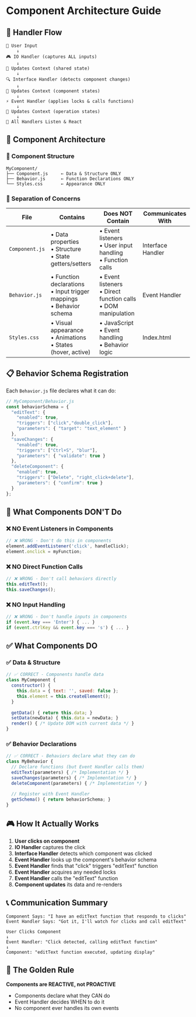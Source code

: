 # Component Architecture Guide

## 🔄 Handler Flow
```
👤 User Input 
    ↓
🎮 IO Handler (captures ALL inputs)
    ↓ 
📝 Updates Context (shared state)
    ↓
🔍 Interface Handler (detects component changes)
    ↓
📝 Updates Context (component states)
    ↓
⚡ Event Handler (applies locks & calls functions)
    ↓
📝 Updates Context (operation states)
    ↓
🔄 All Handlers Listen & React
```

## 🧩 Component Architecture

### 📁 Component Structure
```
MyComponent/
├── Component.js     ← Data & Structure ONLY
├── Behavior.js      ← Function Declarations ONLY  
└── Styles.css       ← Appearance ONLY
```

### 🎯 Separation of Concerns

| **File** | **Contains** | **Does NOT Contain** | **Communicates With**|
|----------|--------------|---------------------|-----------------------|
| `Component.js` | • Data properties<br>• Structure<br>• State getters/setters | • Event listeners<br>• User input handling<br>• Function calls |Interface Handler|
| `Behavior.js` | • Function declarations<br>• Input trigger mappings<br>• Behavior schema | • Event listeners<br>• Direct function calls<br>• DOM manipulation |Event Handler|
| `Styles.css` | • Visual appearance<br>• Animations<br>• States (hover, active) | • JavaScript<br>• Event handling<br>• Behavior logic |Index.html|

## 📋 Behavior Schema Registration

Each `Behavior.js` file declares what it can do:

```javascript
// MyComponent/Behavior.js
const behaviorSchema = {
  "editText": {
    "enabled": true,
    "triggers": ["click","double_click"],
    "parameters": { "target": "text_element" }
  },
  "saveChanges": {
    "enabled": true, 
    "triggers": ["Ctrl+S", "blur"],
    "parameters": { "validate": true }
  },
  "deleteComponent": {
    "enabled": true,
    "triggers": ["Delete", "right_click+delete"],
    "parameters": { "confirm": true }
  }
};
```

## 🚫 What Components DON'T Do

### ❌ NO Event Listeners in Components
```javascript
// ❌ WRONG - Don't do this in components
element.addEventListener('click', handleClick);
element.onclick = myFunction;
```

### ❌ NO Direct Function Calls
```javascript
// ❌ WRONG - Don't call behaviors directly
this.editText();
this.saveChanges();
```

### ❌ NO Input Handling
```javascript
// ❌ WRONG - Don't handle inputs in components
if (event.key === 'Enter') { ... }
if (event.ctrlKey && event.key === 's') { ... }
```

## ✅ What Components DO

### ✅ Data & Structure
```javascript
// ✅ CORRECT - Components handle data
class MyComponent {
  constructor() {
    this.data = { text: '', saved: false };
    this.element = this.createElement();
  }
  
  getData() { return this.data; }
  setData(newData) { this.data = newData; }
  render() { /* Update DOM with current data */ }
}
```

### ✅ Behavior Declarations
```javascript
// ✅ CORRECT - Behaviors declare what they can do
class MyBehavior {
  // Declare functions (but Event Handler calls them)
  editText(parameters) { /* Implementation */ }
  saveChanges(parameters) { /* Implementation */ }
  deleteComponent(parameters) { /* Implementation */ }
  
  // Register with Event Handler
  getSchema() { return behaviorSchema; }
}
```

## 🎮 How It Actually Works

1. **User clicks on component**
2. **IO Handler** captures the click
3. **Interface Handler** detects which component was clicked
4. **Event Handler** looks up the component's behavior schema
5. **Event Handler** finds that "click" triggers "editText" function
6. **Event Handler** acquires any needed locks
7. **Event Handler** calls the "editText" function
8. **Component updates** its data and re-renders

## 📞 Communication Summary

```
Component Says: "I have an editText function that responds to clicks"
Event Handler Says: "Got it, I'll watch for clicks and call editText"

User Clicks Component
↓
Event Handler: "Click detected, calling editText function"
↓
Component: "editText function executed, updating display"
```

## 🎯 The Golden Rule

**Components are REACTIVE, not PROACTIVE**
- Components declare what they CAN do
- Event Handler decides WHEN to do it
- No component ever handles its own events